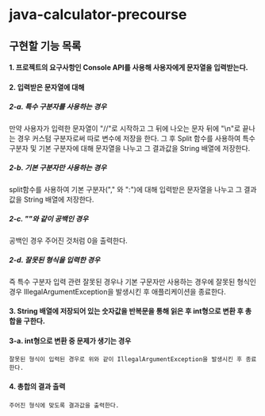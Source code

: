 # java-calculator-precourse

## 구현할 기능 목록

#### 1. 프로젝트의 요구사항인 Console API를 사용해 사용자에게 문자열을 입력받는다.
#### 2. 입력받은 문자열에 대해 

#####  2-a. 특수 구분자를 사용하는 경우

  만약 사용자가 입력한 문자열이 "//"로 시작하고 그 뒤에 나오는 문자 뒤에 "\n"로 끝나는 경우 커스텀 구분자로써 따로 변수에 저장을 한다.
  그 후 Split 함수를 사용하여 특수 구분자 및 기본 구분자에 대해 문자열을 나누고 그 결과값을 String 배열에 저장한다.

#####  2-b. 기본 구분자만 사용하는 경우

  split함수를 사용하여 기본 구분자("," 와 ":")에 대해 입력받은 문자열을 나누고 그 결과값을 String 배열에 저장한다.
      
#####  2-c. ""와 같이 공백인 경우

  공백인 경우 주어진 것처럼 0을 출력한다.

#####  2-d. 잘못된 형식을 입력한 경우

  즉 특수 구분자 입력 관련 잘못된 경우나 기본 구문자만 사용하는 경우에 잘못된 형식인 경우 IllegalArgumentException을 발생시킨 후 애플리케이션을 종료한다.

#### 3. String 배열에 저장되어 있는 숫자값을 반복문을 통해 읽은 후 int형으로 변환 후 총 합을 구한다.

  #### 3-a. int형으로 변환 중 문제가 생기는 경우 
  
    잘못된 형식이 입력된 경우로 위와 같이 IllegalArgumentException을 발생시킨 후 종료한다.

#### 4. 총합의 결과 출력

    주어진 형식에 맞도록 결과값을 출력한다.

    
